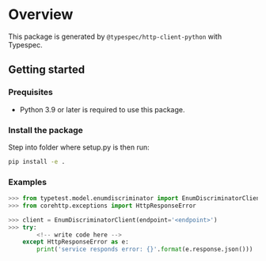 # Overview

This package is generated by `@typespec/http-client-python` with Typespec.

## Getting started

### Prequisites

- Python 3.9 or later is required to use this package.

### Install the package

Step into folder where setup.py is then run:

```bash
pip install -e .
```

### Examples

```python
>>> from typetest.model.enumdiscriminator import EnumDiscriminatorClient
>>> from corehttp.exceptions import HttpResponseError

>>> client = EnumDiscriminatorClient(endpoint='<endpoint>')
>>> try:
        <!-- write code here -->
    except HttpResponseError as e:
        print('service responds error: {}'.format(e.response.json()))
```
